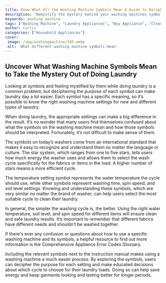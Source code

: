 ```yaml
---
title: Know What All the Washing Machine Symbols Mean A Guide to Deciphering Different Symbols
description: "Demystify the mystery behind your washing machines symbols with this handy guide Learn how to decode each symbol and find out how they can help you choose the best settings for perfect wash cycles"
keywords: washing machine
tags: ["Washing Machine", "Laundry Appliances", "Buy Appliance", "Clean Appliance"]
author: Curtis
categories: ["Household Appliances"]
cover: 
 image: /img/washingmachine/385.webp
 alt: 'What different washing machine symbols mean'
---
```

## Uncover What Washing Machine Symbols Mean to Take the Mystery Out of Doing Laundry
Looking at symbols and feeling mystified by them while doing laundry is a common problem, but deciphering the purpose of each symbol can make laundry day a lot easier. Each symbol has a specific meaning, so it’s possible to know the right washing machine settings for new and different types of laundry.

When doing laundry, the appropriate settings can make a big difference in the result. It’s no wonder that many users find themselves confused about what the symbols on the washing machine mean and how those symbols should be interpreted. Fortunately, it’s not difficult to make sense of them.

The symbols on today’s washers come from an international standard that makes it easy to recognize and understand them no matter the language or culture. The star system, which ranges from one to five stars, tells users how much energy the washer uses and allows them to select the wash cycle specifically for the fabrics or items in the load. A higher number of stars means a more efficient cycle.

The temperature setting symbol represents the water temperature the cycle should use, while other symbols represent washing time, spin speed, and soil level settings. Knowing and understanding these symbols, which are very similar no matter the brand of washer, can help users select the most suitable cycle to clean their laundry.

In general, the simpler the washing cycle is, the better. Using the right water temperature, soil level, and spin speed for different items will ensure clean and safe laundry results. It’s important to remember that different fabrics have different needs and shouldn’t be washed together.

If there's ever any confusion or questions about how to use a specific washing machine and its symbols, a helpful resource to find out more information is the Comprehensive Appliance Error Codes Glossary. 

Including the relevant symbols next to the instruction manual makes using a washing machine a much easier process. By exploring the symbols, users can decipher the purpose for each setting and make educated decisions about which cycle to choose for their laundry loads. Doing so can help save energy and keep garments looking and lasting better for longer periods.
